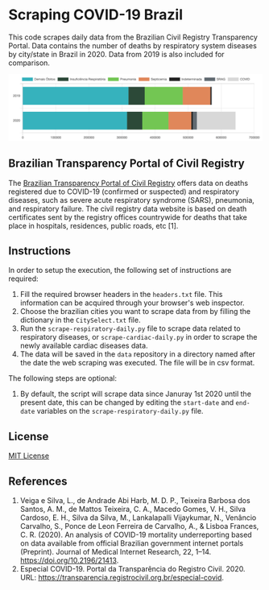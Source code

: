 # Scraping COVID-19 Brazil
This code scrapes daily data from the Brazilian Civil Registry Transparency Portal. Data contains the number of deaths by respiratory system diseases by city/state in Brazil in 2020. Data from 2019 is also included for comparison.

<img src="images/sample-plot-ptrc.png" title="Github Logo">



## Brazilian Transparency Portal of Civil Registry

 The [Brazilian Transparency Portal of Civil Registry](https://transparencia.registrocivil.org.br/especial-covid) offers data on deaths registered due to COVID-19 (confirmed or suspected) and respiratory diseases, such as severe acute respiratory syndrome (SARS), pneumonia, and respiratory failure. The civil registry data website is based on death certificates sent by the registry offices countrywide for deaths that take place in hospitals, residences, public roads, etc [1].



## Instructions

In order to setup the execution, the following set of instructions are required:

1. Fill the required browser headers in the `headers.txt` file. This information can be acquired through your browser's web inspector.
2. Choose the brazilian cities you want to scrape data from by filling the dictionary in the `CitySelect.txt` file.
3. Run the `scrape-respiratory-daily.py` file to scrape data related to respiratory diseases, or `scrape-cardiac-daily.py` in order to scrape the newly available cardiac diseases data.
4. The data will be saved in the `data` repository in a directory named after the date the web scraping was executed. The file will be in csv format.



The following steps are optional:

1. By default, the script will scrape data since Januray 1st 2020 until the present date, this can be changed by editing the `start-date` and `end-date` variables on the `scrape-respiratory-daily.py` file.



## License

[MIT License](https://github.com/andrematte/scraping-covid19-brazil/blob/master/LICENSE)



## References
1. Veiga e Silva, L., de Andrade Abi Harb, M. D. P., Teixeira Barbosa dos Santos, A. M., de Mattos Teixeira, C. A., Macedo Gomes, V. H., Silva Cardoso, E. H., Silva da Silva, M., Lankalapalli Vijaykumar, N., Venâncio Carvalho, S., Ponce de Leon Ferreira de Carvalho, A., & Lisboa Frances, C. R. (2020). An analysis of COVID-19 mortality underreporting based on data available from official Brazilian government internet portals (Preprint). Journal of Medical Internet Research, 22, 1–14. https://doi.org/10.2196/21413.
2. Especial COVID-19. Portal da Transparência do Registro Civil. 2020. URL: https://transparencia.registrocivil.org.br/especial-covid. 





